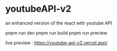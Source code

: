 # youtubeAPI-v2
an enhanced version of the react with youtube API

pnpm run dev
pnpm run build
pnpm run preview

live preview : https://youtube-api-v2.vercel.app/
